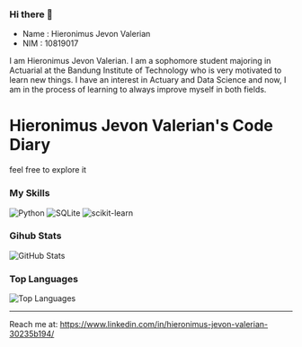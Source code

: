 ### Hi there 👋

- Name : Hieronimus Jevon Valerian
- NIM  : 10819017

I am Hieronimus Jevon Valerian. I am a sophomore student majoring in Actuarial at the Bandung Institute of Technology who is very motivated to learn new things. I have an interest in Actuary and Data Science and now, I am in the process of learning to always improve myself in both fields.

<!--
- 🔭 I’m currently working on ...
- 🌱 I’m currently learning ...
- 👯 I’m looking to collaborate on ...
- 🤔 I’m looking for help with ...
- 💬 Ask me about ...
- 📫 How to reach me: ...
- 😄 Pronouns: ...
- ⚡ Fun fact: ...
-->

# Hieronimus Jevon Valerian's Code Diary
feel free to explore it

### My Skills

<p>
  <img alt="Python" src="https://img.shields.io/badge/-Python-347AB4?style=flat-square&logo=python&logoColor=white" />
  <img alt="SQLite" src="https://img.shields.io/badge/-SQLite-F05032?style=flat-square&logo=SQLite&logoColor=white" />
  <img alt="scikit-learn" src="https://img.shields.io/badge/-Scikit_learn-46a2f1?style=flat-square&logo=scikit-learn&logoColor=white" />
</p>


### Gihub Stats
<p><img src="https://github-readme-stats.vercel.app/api?username=jevonvalerian&amp;show_icons=true&amp;count_private=true&amp;theme=cobalt" alt="GitHub Stats"></p>

### Top Languages
<p><img src="https://github-readme-stats.vercel.app/api/top-langs/?username=jevonvalerian&amp;layout=compact" alt="Top Languages"></p>

---

Reach me at: https://www.linkedin.com/in/hieronimus-jevon-valerian-30235b194/
